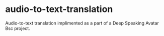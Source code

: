 # audio-to-text-translation
Audio-to-text translation implimented as a part of a Deep Speaking Avatar Bsc project.
